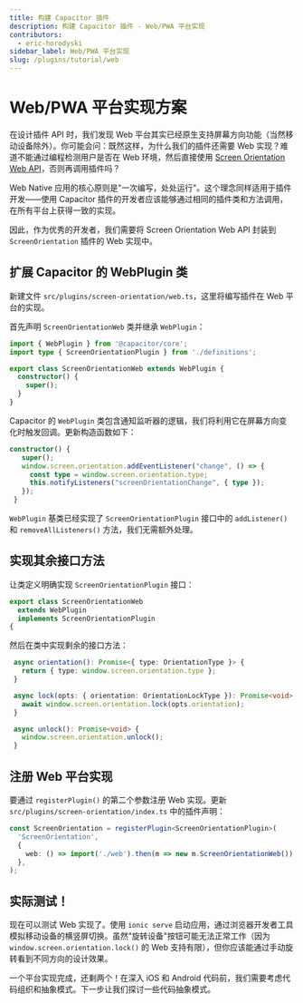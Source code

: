 ```yaml
---
title: 构建 Capacitor 插件
description: 构建 Capacitor 插件 - Web/PWA 平台实现
contributors:
  - eric-horodyski
sidebar_label: Web/PWA 平台实现
slug: /plugins/tutorial/web
---
```


# Web/PWA 平台实现方案

在设计插件 API 时，我们发现 Web 平台其实已经原生支持屏幕方向功能（当然移动设备除外）。你可能会问：既然这样，为什么我们的插件还需要 Web 实现？难道不能通过编程检测用户是否在 Web 环境，然后直接使用 <a href="https://whatwebcando.today/screen-orientation.html" target="_blank">Screen Orientation Web API</a>，否则再调用插件吗？

Web Native 应用的核心原则是"一次编写，处处运行"。这个理念同样适用于插件开发——使用 Capacitor 插件的开发者应该能够通过相同的插件类和方法调用，在所有平台上获得一致的实现。

因此，作为优秀的开发者，我们需要将 Screen Orientation Web API 封装到 `ScreenOrientation` 插件的 Web 实现中。

## 扩展 Capacitor 的 WebPlugin 类

新建文件 `src/plugins/screen-orientation/web.ts`，这里将编写插件在 Web 平台的实现。

首先声明 `ScreenOrientationWeb` 类并继承 `WebPlugin`：

```typescript
import { WebPlugin } from '@capacitor/core';
import type { ScreenOrientationPlugin } from './definitions';

export class ScreenOrientationWeb extends WebPlugin {
  constructor() {
    super();
  }
}
```

Capacitor 的 `WebPlugin` 类包含通知监听器的逻辑，我们将利用它在屏幕方向变化时触发回调。更新构造函数如下：

```typescript
constructor() {
   super();
   window.screen.orientation.addEventListener("change", () => {
     const type = window.screen.orientation.type;
     this.notifyListeners("screenOrientationChange", { type });
   });
 }
```

`WebPlugin` 基类已经实现了 `ScreenOrientationPlugin` 接口中的 `addListener()` 和 `removeAllListeners()` 方法，我们无需额外处理。

## 实现其余接口方法

让类定义明确实现 `ScreenOrientationPlugin` 接口：

```typescript
export class ScreenOrientationWeb
  extends WebPlugin
  implements ScreenOrientationPlugin
{
```

然后在类中实现剩余的接口方法：

```typescript
 async orientation(): Promise<{ type: OrientationType }> {
   return { type: window.screen.orientation.type };
 }

 async lock(opts: { orientation: OrientationLockType }): Promise<void> {
   await window.screen.orientation.lock(opts.orientation);
 }

 async unlock(): Promise<void> {
   window.screen.orientation.unlock();
 }
```

## 注册 Web 平台实现

要通过 `registerPlugin()` 的第二个参数注册 Web 实现。更新 `src/plugins/screen-orientation/index.ts` 中的插件声明：

```typescript
const ScreenOrientation = registerPlugin<ScreenOrientationPlugin>(
  'ScreenOrientation',
  {
    web: () => import('./web').then(m => new m.ScreenOrientationWeb()),
  },
);
```

## 实际测试！

现在可以测试 Web 实现了。使用 `ionic serve` 启动应用，通过浏览器开发者工具模拟移动设备的横竖屏切换。虽然"旋转设备"按钮可能无法正常工作（因为 `window.screen.orientation.lock()` 的 Web 支持有限），但你应该能通过手动旋转看到不同方向的设计效果。

一个平台实现完成，还剩两个！在深入 iOS 和 Android 代码前，我们需要考虑代码组织和抽象模式。下一步让我们探讨一些代码抽象模式。